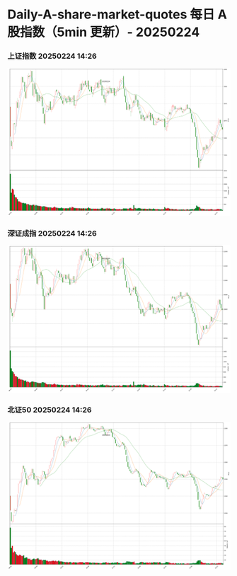 
# Daily-A-share-market-quotes 每日 A 股指数（5min 更新）- 20250224

### 上证指数 20250224 14:26
![](./fig/2025/2/20250224-sh000001.png)

### 深证成指 20250224 14:26
![](./fig/2025/2/20250224-sz399001.png)

### 北证50 20250224 14:26
![](./fig/2025/2/20250224-bj899050.png)
